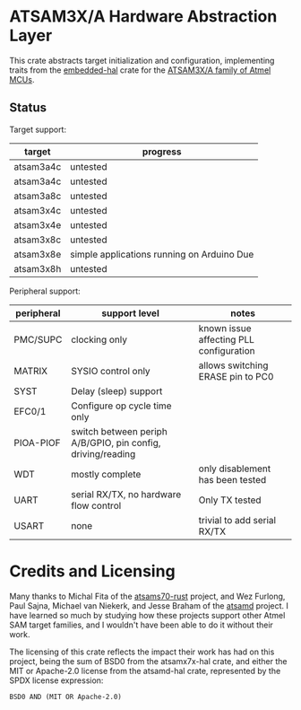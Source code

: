 # ATSAM3X/A Hardware Abstraction Layer


This crate abstracts target initialization and configuration, implementing
traits from the [embedded-hal](https://crates.io/crates/embedded-hal) crate
for the [ATSAM3X/A family of Atmel MCUs](https://ww1.microchip.com/downloads/en/DeviceDoc/Atmel-11057-32-bit-Cortex-M3-Microcontroller-SAM3X-SAM3A_Datasheet.pdf#G19.1090731).

## Status

Target support:

| target | progress |
| ------ | -------- |
| atsam3a4c | untested |
| atsam3a4c | untested |
| atsam3a8c | untested |
| atsam3x4c | untested |
| atsam3x4e | untested |
| atsam3x8c | untested |
| atsam3x8e | simple applications running on Arduino Due |
| atsam3x8h | untested |

Peripheral support:

| peripheral | support level | notes |
| ---------- | ------------- | ----- |
| PMC/SUPC | clocking only | known issue affecting PLL configuration |
| MATRIX | SYSIO control only | allows switching ERASE pin to PC0 |
| SYST | Delay (sleep) support | |
| EFC0/1 | Configure op cycle time only | |
| PIOA-PIOF | switch between periph A/B/GPIO, pin config, driving/reading | |
| WDT | mostly complete | only disablement has been tested |
| UART | serial RX/TX, no hardware flow control | Only TX tested |
| USART | none | trivial to add serial RX/TX |

# Credits and Licensing

Many thanks to Michal Fita of the
[atsams70-rust](https://github.com/michalfita/atsams70-rust) project, and 
Wez Furlong, Paul Sajna, Michael van Niekerk, and Jesse Braham of the
[atsamd](https://github.com/atsamd-rs/atsamd) project.  I have learned so much
by studying how these projects support other Atmel SAM target families, and
I wouldn't have been able to do it without their work.

The licensing of this crate reflects the impact their work has had on this
project, being the sum of BSD0 from the atsamx7x-hal crate, and either the
MIT or Apache-2.0 license from the atsamd-hal crate, represented by the
SPDX license expression:

`BSD0 AND (MIT OR Apache-2.0)`

